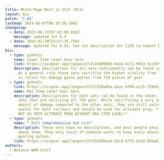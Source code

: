 ```yaml
---
title: White Mage Best in Slot (BiS)
layout: bis
patch: "7.05"
lastmod: 2024-08-07T06:18:50.396Z
changelog:
  - date: 2023-06-13T07:42:00.016Z
    message: updated for 6.4
  - date: 2024-01-29T23:57:36.750Z
    message: Updated for 6.55. See set description for link to newest BiS.
bis:
  - type: gsheets
    name: Lower Item Level Gear Sets
    link: https://xivgear.app/?page=sl%7C41809983-da44-4cf2-9013-3ccd290ee2d2&
    description: Descriptions for all sets individually can be found in the sheet.
      As a general rule these sets sacrifice the higher vitality from 730 gear
      in return for damage gains gotten from 710 pieces of gear.
  - type: gsheets
    link: https://xivgear.app/?page=sl%7C2310a86a-a6ac-4f89-ac15-f3903c48ea16&
    name: Max Item Level Gear Sets
    description: Descriptions for both sets can be found in the sheet. These are
      sets that are utilizing all 730 gear. While sacrificing a very small
      amount of damage compared to the other sets, they are still extremely
      useful for both reclears and should be used for ultimate prog. **PLEASE DO
      NOT GO INTO ULTIMATE PROG WITHOUT MAX ITEM LEVEL**
  - type: gsheets
    name: " Full Comprehensive Set List"
    description: These sets have no descriptions, and most people should never worry
      about them. They only exist if someone wants to know every absolute
      gearing option.
    link: https://xivgear.app/?page=sl%7C0146baa3-5ec4-477b-b3ad-6baa83aea5eb&
authors:
  - Balance-WHM-Staff
---
```

